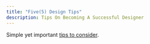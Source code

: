 ```yaml
---
title: "Five(5) Design Tips"
description: Tips On Becoming A Successful Designer
---
```


Simple yet important [tips to consider](https://www.creativebloq.com/advice/how-to-become-design-royalty).
